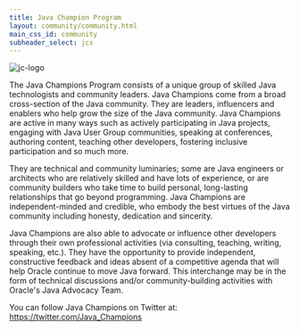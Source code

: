 ```yaml
---
title: Java Champion Program
layout: community/community.html
main_css_id: community
subheader_select: jcs
---
```


<img src="/assets/images/jc-program-logo.png" alt="jc-logo" id="jc-logo" />

The Java Champions Program consists of a unique group of skilled Java technologists and community leaders. Java Champions come from a broad cross-section of the Java community. They are leaders, influencers and enablers who help grow the size of the Java community. Java Champions are active in many ways such as actively participating in Java projects,  engaging with Java User Group communities, speaking at conferences, authoring content, teaching other developers, fostering inclusive participation and so much more.

They are technical and community luminaries; some are Java engineers or architects who are relatively skilled and have lots of experience, or are community builders who take time to build personal, long-lasting relationships that go beyond programming. Java Champions are independent-minded and credible, who embody the best virtues of the Java community including honesty, dedication and sincerity.

Java Champions are also able to advocate or influence other developers through their own professional activities (via consulting, teaching, writing, speaking, etc.). They have the opportunity to provide independent, constructive feedback and ideas absent of a competitive agenda that will help Oracle continue to move Java forward. This interchange may be in the form of technical discussions and/or community-building activities with Oracle's Java Advocacy Team.

You can follow Java Champions on Twitter at: https://twitter.com/Java_Champions
